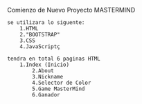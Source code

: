 Comienzo de Nuevo Proyecto MASTERMIND

    se utilizara lo siguente:
        1.HTML
        2."BOOTSTRAP"
        3.CSS
        4.JavaScriptç

    tendra en total 6 paginas HTML
        1.Index (Inicio)
            2.About
            3.Nickname
            4.Selector de Color
            5.Game MasterMind
            6.Ganador    